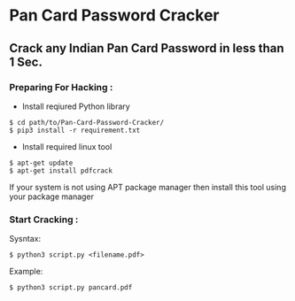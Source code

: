 # Pan Card Password Cracker
## Crack any Indian Pan Card Password in less than 1 Sec.

### Preparing For Hacking :
- Install reqiured Python library
```shell
$ cd path/to/Pan-Card-Password-Cracker/
$ pip3 install -r requirement.txt
```
- Install required linux tool 
``` shell
$ apt-get update
$ apt-get install pdfcrack
```
If your system is not using APT package manager then install this tool using your package manager
   
### Start Cracking :
Sysntax:
```shell
$ python3 script.py <filename.pdf>
```
Example:
```shell
$ python3 script.py pancard.pdf
```
